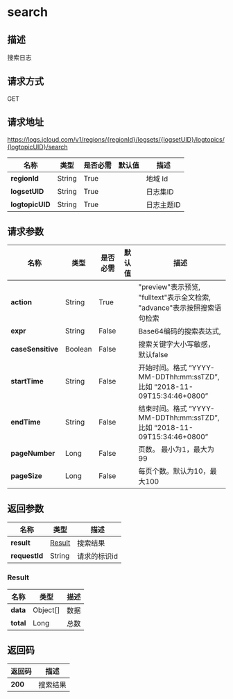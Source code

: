 # search


## 描述
搜索日志

## 请求方式
GET

## 请求地址
https://logs.jcloud.com/v1/regions/{regionId}/logsets/{logsetUID}/logtopics/{logtopicUID}/search

|名称|类型|是否必需|默认值|描述|
|---|---|---|---|---|
|**regionId**|String|True| |地域 Id|
|**logsetUID**|String|True| |日志集ID|
|**logtopicUID**|String|True| |日志主题ID|

## 请求参数
|名称|类型|是否必需|默认值|描述|
|---|---|---|---|---|
|**action**|String|True| |"preview"表示预览, "fulltext"表示全文检索, "advance"表示按照搜索语句检索|
|**expr**|String|False| |Base64编码的搜索表达式,|
|**caseSensitive**|Boolean|False| |搜索关键字大小写敏感， 默认false|
|**startTime**|String|False| |开始时间。格式 “YYYY-MM-DDThh:mm:ssTZD”, 比如 “2018-11-09T15:34:46+0800”|
|**endTime**|String|False| |结束时间。格式 “YYYY-MM-DDThh:mm:ssTZD”, 比如 “2018-11-09T15:34:46+0800”|
|**pageNumber**|Long|False| |页数。 最小为1，最大为99|
|**pageSize**|Long|False| |每页个数。默认为10，最大100|


## 返回参数
|名称|类型|描述|
|---|---|---|
|**result**|[Result](search#result)|搜索结果|
|**requestId**|String|请求的标识id|

### <div id="result">Result</div>
|名称|类型|描述|
|---|---|---|
|**data**|Object[]|数据|
|**total**|Long|总数|

## 返回码
|返回码|描述|
|---|---|
|**200**|搜索结果|
